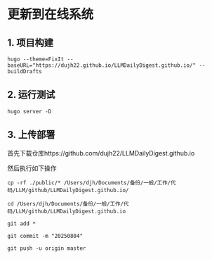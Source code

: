 # 更新到在线系统

## 1. 项目构建

```
hugo --theme=FixIt --baseURL="https://dujh22.github.io/LLMDailyDigest.github.io/" --buildDrafts
```

## 2. 运行测试

```text
hugo server -D
```

## 3. 上传部署

首先下载仓库https://github.com/dujh22/LLMDailyDigest.github.io

然后执行如下操作

```
cp -rf ./public/* /Users/djh/Documents/备份/一般/工作/代码/LLM/github/LLMDailyDigest.github.io/

cd /Users/djh/Documents/备份/一般/工作/代码/LLM/github/LLMDailyDigest.github.io

git add *

git commit -m "20250804"

git push -u origin master
```
